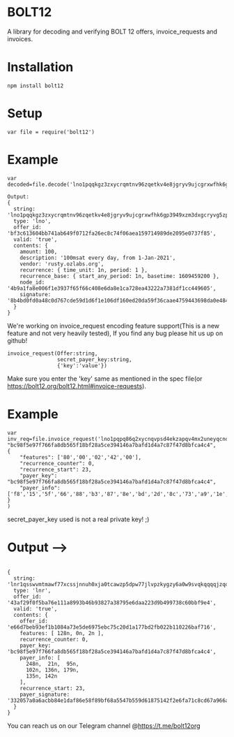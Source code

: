 # BOLT12
A library for decoding and verifying BOLT 12 offers, invoice_requests and invoices.

# Installation
```npm install bolt12 ```

# Setup
```var file = require('bolt12') ```

# Example
```
var decoded=file.decode('lno1pqqkgz3zxycrqmtnv96zqetkv4e8jgryv9ujcgrxwfhk6gp3949xzm3dxgcryvg5zpe82um50yhx77nvv938xtn0wfn35qspqywq2q2laenqq83qfwdpl28qqmc78ymlvhmxcsywdk5wrjnj36jryg488qwlrnzyjczlqsytf0g06zjgcrtk0n09n5wk78ssdhckpmfqmfvlxm92u36egsmf3kswfpqt70dq6mg4lw3t8qx7feh6c8hxz2vwzsdg4n957z8gh8unx')

Output:
{
  string: 'lno1pqqkgz3zxycrqmtnv96zqetkv4e8jgryv9ujcgrxwfhk6gp3949xzm3dxgcryvg5zpe82um50yhx77nvv938xtn0wfn35qspqywq2q2laenqq83qfwdpl28qqmc78ymlvhmxcsywdk5wrjnj36jryg488qwlrnzyjczlqsytf0g06zjgcrtk0n09n5wk78ssdhckpmfqmfvlxm92u36egsmf3kswfpqt70dq6mg4lw3t8qx7feh6c8hxz2vwzsdg4n957z8gh8unx',
  type: 'lno',
  offer_id: 'bf3c613604bb741ab649f0712fa26ec8c74f06aea159714989de2095e0737f85',
  valid: 'true',
  contents: {
    amount: 100,
    description: '100msat every day, from 1-Jan-2021',
    vendor: 'rusty.ozlabs.org',
    recurrence: { time_unit: 1n, period: 1 },
    recurrence_base: { start_any_period: 1n, basetime: 1609459200 },
    node_id: '4b9a1fa8e006f1e3937f65f66c408e6da8e1ca728ea43222a7381df1cc449605',
    signature: '8b4bd0fd0a48c0d767cde59d1d6f1e106df160ed20da59f36caae4759443698da0e4840bf3da0d6d15fba2b380de4e6fac1ee61298e141a8accb4f08e8b9f933'
  }
}
```

We're working on invoice_request encoding feature support(This is a new feature and not very heavily tested), If you find any bug please hit us up on github!
```
invoice_request(Offer:string, 
                secret_payer_key:string,   
                {'key':'value'})
```
Make sure you enter the 'key' same as mentioned in the spec file(or https://bolt12.org/bolt12.html#invoice-requests).

# Example
```
var inv_req=file.invoice_request('lno1pqpq86q2xycnqvpsd4ekzapqv4mx2uneyqcnqgryv9uhxtpqveex7mfqxyk55ctw95erqv339ss8qun094exzarpzsg8yatnw3ujumm6d3skyuewdaexwxszqy9pcpgptlhxvqq7yp9e58aguqr0rcun0ajlvmzq3ek63cw2w282gv3z5uupmuwvgjtq2sqgqqxj7qqpp5hspuzq0pgmhkcg6tqeclvexaawhylurq90ezqrdcm7gapzvcyfzexkt8nmu628dxr375yjvax3x20cxyty8fg8wrr2dlq3nx45phn2kqru2cg',
"bc98f5e97f766fa8db565f18bf28a5ce394146a7bafd1d4a7c87f47d8bfca4c4",
{
    "features": ['80','00','02','42','00'],
    "recurrence_counter": 0,
    "recurrence_start": 23,
    "payer_key": "bc98f5e97f766fa8db565f18bf28a5ce394146a7bafd1d4a7c87f47d8bfca4c4",
    "payer_info": ['f8','15','5f','66','88','b3','87','8e','bd','2d','8c','73','a9','1e','58','57']
}
)
```
secret_payer_key used is not a real private key! ;)
# Output --> 
```

{
  string: 'lnr1qsswvmtmawf77xcssjnnuh0xja0tcawzp5dpw77jlvpzkygzy6a0w9svqkqqqqjzqqjqqf3qhjv0t6tlweh63k6ktuvt7299ecu5z348ht736jnusl68mzlu5nzryy8cz40kdz9ns78t6tvvww53ukzhgsq30uzqxvs90g9x4jacfcw6lph937ym769923a4t8tpsag59uhxlfcu3nt849n2c3g85qfrr3zcrelx94dc4fg9mjdu3f5ymfk8snde8dxtzyc',
  type: 'lnr',
  offer_id: '43af29f0f5ba76e111a8993b46b93827a38795e6daa223d9b499738c60bbf9e4',
  valid: 'true',
  contents: {
    offer_id: 'e66d7beb93ef1b1084a73e5de6975ebc75c20d1a177bd2fb022b110226baf716',
    features: [ 128n, 0n, 2n ],
    recurrence_counter: 0,
    payer_key: 'bc98f5e97f766fa8db565f18bf28a5ce394146a7bafd1d4a7c87f47d8bfca4c4',
    payer_info: [
      248n,  21n,  95n,
      102n, 136n, 179n,
      135n, 142n
    ],
    recurrence_start: 23,
    payer_signature: '332057a0a6acbb84e1daf86e58f89bf68a5547b559d61875142f2e6fa71c8cd67a966ac4507a01231c4581e7e62d5b8aa505dc9bc8a684da6c784db93b4cb113'
  }
}
```
 You can reach us on our Telegram channel @https://t.me/bolt12org